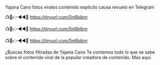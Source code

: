 Yajana Cano fotos virales contenido explícito causa revuelo en Telegram

📺📱👉◄◄🔴  https://tinyurl.com/5n6bjbnr

📺📱👉◄◄🔴  https://tinyurl.com/5n6bjbnr

📺📱👉◄◄🔴  https://tinyurl.com/5n6bjbnr


¿Buscas fotos filtradas de Yajana Cano Te contamos todo lo que se sabe sobre el contenido viral de la popular creadora de contenido. Mas aquí.
